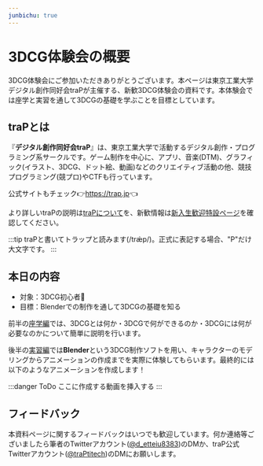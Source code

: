 ```yaml
---
junbichu: true
---
```


# 3DCG体験会の概要

3DCG体験会にご参加いただきありがとうございます。本ページは東京工業大学デジタル創作同好会traPが主催する、新歓3DCG体験会の資料です。本体験会では座学と実習を通して3DCGの基礎を学ぶことを目標としています。

<!-- more -->

## traPとは

『**デジタル創作同好会traP**』は、東京工業大学で活動するデジタル創作・プログラミング系サークルです。ゲーム制作を中心に、アプリ、音楽(DTM)、グラフィック(イラスト、3DCG、ドット絵、動画)などのクリエイティブ活動の他、競技プログラミング(競プロ)やCTFも行っています。

公式サイトもチェック:point_right:<https://trap.jp>:point_left:

より詳しいtraPの説明は[traPについて](https://trap.jp/about/)を、新歓情報は[新入生歓迎特設ページ](https://trap.jp/welcome/)を確認してください。

:::tip
traPと書いてトラップと読みます(/trǽp/)。正式に表記する場合、"P"だけ大文字です。
:::

## 本日の内容

- 対象：3DCG初心者:beginner:
- 目標：Blenderでの制作を通して3DCGの基礎を知る

前半の[座学編](../lectures/README.md)では、3DCGとは何か・3DCGで何ができるのか・3DCGには何が必要なのかについて簡単に説明を行います。

後半の[実習編](../practical/README.md)では**Blender**という3DCG制作ソフトを用い、キャラクターのモデリングからアニメーションの作成までを実際に体験してもらいます。最終的には以下のようなアニメーションを作成します！

:::danger ToDo
ここに作成する動画を挿入する
:::

## フィードバック

本資料ページに関するフィードバックはいつでも歓迎しています。何か連絡等ございましたら筆者のTwitterアカウント([@d_etteiu8383](https://twitter.com/d_etteiu8383))のDMか、traP公式Twitterアカウント([@traPtitech](https://twitter.com/traPtitech))のDMにお願いします。
